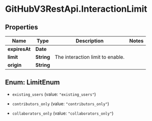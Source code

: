 # GitHubV3RestApi.InteractionLimit

## Properties

Name | Type | Description | Notes
------------ | ------------- | ------------- | -------------
**expiresAt** | **Date** |  | 
**limit** | **String** | The interaction limit to enable. | 
**origin** | **String** |  | 



## Enum: LimitEnum


* `existing_users` (value: `"existing_users"`)

* `contributors_only` (value: `"contributors_only"`)

* `collaborators_only` (value: `"collaborators_only"`)




